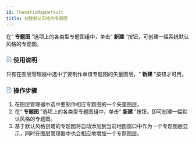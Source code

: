 ```yaml
---
id: ThematicMapDefault
title: 创建默认风格的专题图
---
```

在“ **专题图** ”选项上的各类型专题图组中，单击“ **新建** ”按钮，可创建一幅系统默认风格的专题图。

### ![](../../img/read.gif) 使用说明

只有在图层管理器中选中了要制作单值专题图的矢量图层，“ **新建** ”按钮才可用。

### ![](../../img/read.gif) 操作步骤

1. 在图层管理器中选中要制作相应专题图的一个矢量图层。
2. 在“ **专题图** ”选项上的各类型专题图组中，单击“ **新建** ”按钮，即可创建一幅默认风格的专题图。
3. 基于默认风格创建的专题图将自动添加到当前地图窗口中作为一个专题图层显示，同时在图层管理器中也会相应地增加一个专题图层。